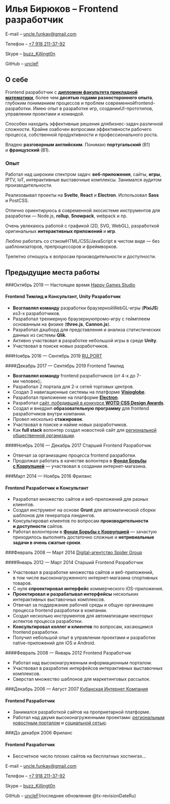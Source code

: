 # Илья Бирюков – Frontend разработчик

E-mail – [uncle.funkay@gmail.com](mailto:uncle.funkay@gmail.com?subject=Резюме)

Телефон – [+7 918 211-37-92](tel:+79182113792)

Skype – [buzz_Killingt0n](skype:buzz_Killingt0n?chat)

GitHub – [uncleF](https://github.com/uncleF)

## О себе

Frontend разработчик с **[дипломом факультета прикладной математики](http://www.kubsu.ru/en/)**, более чем **десятью годами разностороннего опыта**, глубоким пониманием процессов и проблем современнойfrontend-разработки. Имею опыт в разработке игр, созданииUI-прототипов, управлении проектами и командой.

Способен находить эффективные решения длябизнес-задач различной сложности. Крайне озабочен вопросами эффективности рабочего процесса, собственной продуктивности и профессионального роста.

Владею **разговорным английским**. Понимаю **португальский** (B1) и **французский** (B1).

### Опыт

Работал над широким спектром задач: **веб-приложения**, сайты, **игры**, IPTV, IoT, интерактивные выставочные комплексы. Занимался аудитом производительности.

Реализовывал проекты на **Svelte**, **React** и **Electron**. Использовал **Sass** и PostCSS.

Отлично ориентируюсь в современной экосистеме инструментов для разработки — Node.js, **rollup**, **Snowpack**, webpack и пр.

Очень увлекаюсь работой с графикой (2D, SVG, WebGL), разработкой оригинальных **интерактивных приложений** и **игр**.

Люблю работать со стэкомHTML/CSS/JavaScript в чистом виде — без шаблонизаторов, препроцессоров и фреймворков.

Трепетно отношусь к вопросам производительности и доступности.

## Предыдущие места работы

###Октябрь 2019 — Настоящее время [Happy Games Studio](https://hgstudio.ru/)

#### Frontend Тимлид и Консультант, Unity Разработчик

*   **Возглавлял команду** разработки браузернойWebGL-игры (**PixiJS**) из3-х разработчиков.
*   Разработал трехмерную браузернуюпромо-игру с геймплеем основанным на физике (**three.js**, **Cannon.js**).
*   Разработал дэшборд для представления и анализа статистических данных из системы **Qlik**.
*   Активно участвовал в разработке небольшой игры в среде **Unity**.
*   Участвовал в поиске новых разработчиков.

###Ноябрь 2016 — Сентябрь 2019 [RU_PORT](http://ruport.ru/)

####Декабрь 2017 — Сентябрь 2019 Frontend Тимлид

*   **Возглавлял команду** frontend разработчиков (от 4-х до 7-ми человек);.
*   Разработал 2 портала для 2-х сетей торговых центров.
*   Создал 3 навигационные системы на платформе **[Visioglobe](https://visioglobe.com/)**.
*   Разработал приложение на платформе **[Electron](https://electronjs.org/)**.
*   Разработал [сайт, победивший в конкурсе **WOTD CSS Design Awards**](https://wind-channel.com/en).
*   Создал и внедрил **образовательную программу** для frontend разработчиков внутри компании.
*   Провел несколько **стажировок**.
*   Участвовал в поиске и найме новых разработчиков.
*   Как **full stack** волонтер создал новостной сайт для [региональной общественной организации](http://libertariansouth.ru).

####Ноябрь 2016 — Декабрь 2017 Старший Frontend Разработчик

*   Отвечал за организацию процесса frontend разработки.
*   Продолжал работать в качестве волонтера в **[Фонде Борьбы с Коррупцией](http://fbk.info/)** — участвовал в создании интернет-магазина.

###Март 2014 — Ноябрь 2016 Фриланс

#### Frontend Разработчик и Консультант

*   Разработал множество сайтов и веб-приложений для разных клиентов.
*   Создал инструмент на основе **Grunt** для автоматической сборки шаблонов для генератора лэндингов.
*   Консультировал клиентов по вопросам **производительности и доступности** сайтов.
*   Работал волонтером в **[Фонде Борьбы с Коррупцией](http://fbk.info/)** — зачастую приходилось выполнять достаточно сложные и **нетривиальные задачи в очень сжатые сроки**.

###Февраль 2008 — Март 2014 [Digital-агентство Spider Group](http://spider.ru/)

####Январь 2012 — Март 2014 Старший Frontend Разработчик

*   Участвовал в разработке множества сайтов и веб-приложений, в том числе высоконагруженного интернет-магазина спортивных товаров.
*   С нуля **спроектировал интерфейс** коммерческого iOS-приложения.
*   **Проектировал и разрабатывал интерфейсы** нескольких интерактивных выставочных комплексов.
*   Отвечал за поддержание рабочей среды и общую организацию процесса frontend разработки в компании.
*   Создал несколько инструментов для автоматизации некоторых аспектов процесса разработки.
*   **Консультировал коллег и клиентов** по вопросам, касающимся frontend разработки.
*   Получил небольшой опыт в управлении проектами и разработке native-приложений для iOS и Android.

####Февраль 2008 — Январь 2012 Frontend Разработчик

*   Работал над высоконагруженным информационным порталом.
*   Участвовал в разработке интерфейсов интерактивных выставочных комплексов.
*   Сверстал множество шаблонов для маркетинговых рассылок.

###Декабрь 2006 — Август 2007 [Кубанская Интернет Компания](http://kubic.ru/)

#### Frontend Разработчик

*   Занимался разработкой сайтов на проприетарной платформе.
*   Работал над двумя высоконагруженными проектами: [региональным новостным порталом](https://www.yuga.ru/) и [социальной сетью](http://www.diary.ru/).

###До декабря 2006 Фриланс

#### Frontend Разработчик

*   Бессчетное число плохих сайтов на бесплатных хостингах...

E-mail – [uncle.funkay@gmail.com](mailto:uncle.funkay@gmail.com?subject=Резюме)

Телефон – [+7 918 211-37-92](tel:+79182113792)

Skype – [buzz_Killingt0n](skype:buzz_Killingt0n?chat)

GitHub – [uncleF](https://github.com/uncleF)(последнее обновление @tx-revisionDateRu)